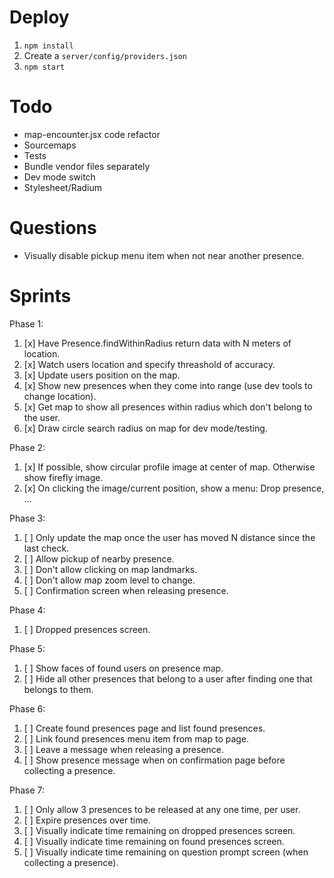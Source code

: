 # Deploy
1. ```npm install```
2. Create a ```server/config/providers.json```
3. ```npm start```

# Todo
- map-encounter.jsx code refactor
- Sourcemaps
- Tests
- Bundle vendor files separately
- Dev mode switch
- Stylesheet/Radium

# Questions
- Visually disable pickup menu item when not near another presence.

# Sprints
Phase 1:
1. [x] Have Presence.findWithinRadius return data with N meters of location.
2. [x] Watch users location and specify threashold of accuracy.
3. [x] Update users position on the map.
4. [x] Show new presences when they come into range (use dev tools to change location).
5. [x] Get map to show all presences within radius which don't belong to the user.
6. [x] Draw circle search radius on map for dev mode/testing.

Phase 2:
1. [x] If possible, show circular profile image at center of map. Otherwise show firefly image.
2. [x] On clicking the image/current position, show a menu: Drop presence, ...

Phase 3:
1. [ ] Only update the map once the user has moved N distance since the last check.
2. [ ] Allow pickup of nearby presence.
3. [ ] Don't allow clicking on map landmarks.
4. [ ] Don't allow map zoom level to change.
5. [ ] Confirmation screen when releasing presence.

Phase 4:
1. [ ] Dropped presences screen.

Phase 5:
1. [ ] Show faces of found users on presence map.
2. [ ] Hide all other presences that belong to a user after finding one that belongs to them.

Phase 6:
1. [ ] Create found presences page and list found presences.
2. [ ] Link found presences menu item from map to page.
3. [ ] Leave a message when releasing a presence.
4. [ ] Show presence message when on confirmation page before collecting a presence.

Phase 7:
1. [ ] Only allow 3 presences to be released at any one time, per user.
2. [ ] Expire presences over time.
3. [ ] Visually indicate time remaining on dropped presences screen.
4. [ ] Visually indicate time remaining on found presences screen.
5. [ ] Visually indicate time remaining on question prompt screen (when collecting a presence).